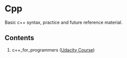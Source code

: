 # Cpp
Basic c++ syntax, practice and future reference material.

## Contents
1. c++_for_programmers ([Udacity Course](https://classroom.udacity.com/courses/ud210))
